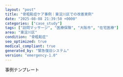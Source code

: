 ```yaml
---
layout: "post"
title: "骨粗鬆症ケア事例｜東淀川区での改善実例"
date: "2025-08-08 21:39:50 +0000"
categories: ["case_study"]
tags: ["訪問マッサージ", "医療保険", "大阪市", "在宅医療"]
area: "東淀川区"
condition: "骨粗鬆症"
seo_optimized: true
medical_compliant: true
generated_by: "緊急復旧システム"
version: "emergency-1.0"
---
```


事例テンプレート
